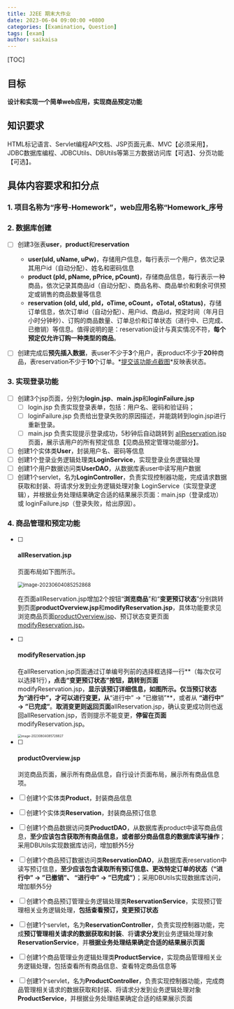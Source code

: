 ```yaml
---
title: J2EE 期末大作业
date: 2023-06-04 09:00:00 +0800
categories: [Examination, Question]
tags: [exam]
author: saikaisa
---
```


[TOC]

## 目标

**设计和实现一个简单web应用，实现商品预定功能**





## 知识要求

HTML标记语言、Servlet编程API文档、JSP页面元素、MVC【必须采用】，JDBC数据库编程、JDBCUtils、DBUtils等第三方数据访问库【可选】、分页功能【可选】。





## 具体内容要求和扣分点

### 1. 项目名称为“序号-Homework”，web应用名称“Homework_序号



### 2. 数据库创建

- [ ] 创建3张表**user**，**product**和**reservation**

  - **user(uId, uName, uPw)**，存储用户信息，每行表示一个用户，依次记录其用户id（自动分配）、姓名和密码信息
  - **product (pId, pName, pPrice, pCount)**，存储商品信息，每行表示一种商品，依次记录其商品id（自动分配）、商品名称、商品单价和剩余可供预定或销售的商品数量等信息
  - **reservation (oId, uId, pId，oTime, oCount，oTotal, oStatus)**，存储订单信息，依次订单id（自动分配）、用户id、商品id，预定时间（年月日小时分钟秒）、订购的商品数量、订单总价和订单状态（进行中、已完成、已撤销）等信息。值得说明的是：reservation设计与真实情况不符，**每个预定仅允许订购一种类型的商品**。
- [ ] 创建完成后**预先插入数据**，表user不少于**3**个用户，表product不少于**20**种商品，表reservation不少于**10**个订单。*<u>提交该功能点截图</u>*反映表状态。

[^扣分点]: 【少设计一个表，扣5分；少一个截图，扣5分；数据类型不合适，每个字段扣1分，单个表最多扣3分；表中数据量不满足要求，单个表扣1分；本功能点最多扣15分】



### 3. 实现登录功能

- [ ] 创建3个jsp页面，分别为**login.jsp**、**main.jsp**和**loginFailure.jsp**
  - [ ] login.jsp 负责实现登录表单，包括：用户名、密码和验证码；
  - [ ] loginFailure.jsp 负责给出登录失败的原因描述，并能跳转到login.jsp进行重新登录。
  - [ ] main.jsp 负责实现提示登录成功，5秒钟后自动跳转到 [allReservation.jsp](#allReservation.jsp) 页面，展示该用户的所有预定信息【见商品预定管理功能部分】。
- [ ] 创建1个实体类**User**，封装用户名、密码等信息
- [ ] 创建1个登录业务逻辑处理类**LoginService**，实现登录业务逻辑处理
- [ ] 创建1个用户数据访问类**UserDAO**，从数据库表user中读写用户数据
- [ ] 创建1个servlet，名为**LoginController**，负责实现控制器功能，完成请求数据获取和封装、将请求分发到业务逻辑处理对象 LoginService（实现登录逻辑），并根据业务处理结果确定合适的结果展示页面：main.jsp（登录成功）或 loginFailure.jsp（登录失败，给出原因）。

[^扣分点]: 【缺少能表明该功能点实现的截图，扣15分；表明该功能点实现的截图逻辑性不强，扣5分；缺少User、LoginService、UserDAO、LoginController，每个扣5分；代码功能实现不正确，每个扣5分；资源命名不正确，每个扣1分；本功能点最多扣35分】



### 4. 商品管理和预定功能

- [ ] #### <a name="allReservation.jsp">allReservation.jsp</a>

	页面布局如下图所示。
	
	<img src="http://pics.saikaisa.top/image-20230604085252868.png" alt="image-20230604085252868" style="zoom: 80%;" />
	
	在页面allReservation.jsp增加2个按钮“**浏览商品**”和“**变更预订状态**”分别跳转到页面**productOverview.jsp**和**modifyReservation.jsp**，具体功能要求见浏览商品页面[productOverview.jsp](#productOverview.jsp)、预订状态变更页面[modifyReservation.jsp](#modifyReservation.jsp)。

	[^加/减分项]: 若提供分页功能，则有额外5个加分【最高分为100分】。【不显示当前用户名，扣3分；中文乱码，扣3分，商品名称没有出现中文，扣3分；预订时间错乱，扣3分；缺少该功能点截图，扣10分；表明该功能点实现的截图逻辑性不强，扣3分；缺少Reservation（实体类，对应表reservation）、Product（实体类、对应表product）、ReservationDAO（实现对表reservation数据读写操作）、ProductDAO（实现对表product数据读写操作）、ReservationService、ReservationController，ProductService、ProductController，每个扣2分；代码功能实现不正确，每个扣3分；资源命名不正确，每个扣1分；本功能点最多扣25分】
	
- [ ] #### <a name="modifyReservation.jsp">modifyReservation.jsp</a>

	在allReservation.jsp页面通过订单编号列前的选择框选择一行**（每次仅可以选择1行）**，点击“变更预订状态”按钮，跳转到页面**modifyReservation.jsp，**显示该预订详细信息，如图所示。**仅当预订状态为“进行中”，才可以进行变更**，从**“进行中” → ”已撤销”**，或者从 **“进行中” → ”已完成”**。**取消变更则返回页面**allReservation.jsp，确认变更成功则也返回allReservation.jsp，否则提示不能变更，**停留在页面**modifyReservation.jsp。
	
	<img src="http://pics.saikaisa.top/image-20230604085728827.png" alt="image-20230604085728827" style="zoom:50%;" />
	
- [ ] #### <a name="productOverview.jsp">productOverview.jsp</a>

	浏览商品页面，展示所有商品信息，自行设计页面布局，展示所有商品信息项。

- [ ] 创建1个实体类**Product**，封装商品信息
- [ ] 创建1个实体类**Reservation**，封装商品预订信息
- [ ] 创建1个商品数据访问类**ProductDAO**，从数据库表product中读写商品信息，**至少应该包含获取所有商品信息，或者部分商品信息的数据库读写操作**；采用DBUtils实现数据库访问，增加额外5分
- [ ] 创建1个商品预订数据访问类**ReservationDAO**，从数据库表reservation中读写预订信息，**至少应该包含读取所有预订信息、更改特定订单的状态（“进行中” → ”已撤销”、 “进行中” → ”已完成”）**；采用DBUtils实现数据库访问，增加额外5分
- [ ] 创建1个商品预订管理业务逻辑处理类**ReservationService**，实现预订管理相关业务逻辑处理，**包括查看预订，变更预订状态**
- [ ] 创建1个servlet，名为**ReservationController**，负责实现控制器功能，完成**预订管理相关请求的数据获取和封装**、将**请求分发**到业务逻辑处理对象**ReservationService**，并**根据业务处理结果确定合适的结果展示页面**

- [ ] 创建1个商品管理业务逻辑处理类**ProductService**，实现商品管理相关业务逻辑处理，包括查看所有商品信息、查看特定商品信息等
- [ ] 创建1个servlet，名为**ProductController**，负责实现控制器功能，完成商品管理相关请求的数据获取和封装、将请求分发到业务逻辑处理对象**ProductService**，并根据业务处理结果确定合适的结果展示页面


